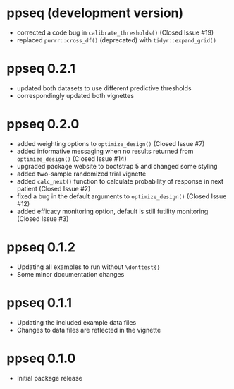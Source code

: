 # ppseq (development version)

* corrected a code bug in `calibrate_thresholds()` (Closed Issue #19)
* replaced `purrr::cross_df()` (deprecated) with `tidyr::expand_grid()`

# ppseq 0.2.1

* updated both datasets to use different predictive thresholds
* correspondingly updated both vignettes

# ppseq 0.2.0

* added weighting options to `optimize_design()` (Closed Issue #7)
* added informative messaging when no results returned from `optimize_design()` (Closed Issue #14)
* upgraded package website to bootstrap 5 and changed some styling
* added two-sample randomized trial vignette
* added `calc_next()` function to calculate probability of response in next patient (Closed Issue #2)
* fixed a bug in the default arguments to `optimize_design()` (Closed Issue #12)
* added efficacy monitoring option, default is still futility monitoring (Closed Issue #3)

# ppseq 0.1.2

* Updating all examples to run without `\donttest{}` 
* Some minor documentation changes

# ppseq 0.1.1

* Updating the included example data files
* Changes to data files are reflected in the vignette


# ppseq 0.1.0

* Initial package release
